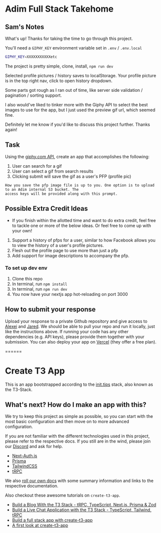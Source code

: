 # Adim Full Stack Takehome

## Sam's Notes

What's up! Thanks for taking the time to go through this project.

You'll need a `GIPHY_KEY` environment variable set in `.env` / `.env.local`

```sh
GIPHY_KEY=XXXXXXXXXXXetc
```

The project is pretty simple, clone, install, `npm run dev`

Selected profile pictures / history saves to localStorage. Your profile picture is in the top right nav, click to open history dropdown.

Some parts got rough as I ran out of time, like server side validation / pagination / sorting support.

I also would've liked to tinker more with the Giphy API to select the best images to use for the app, but I just used the preview gif url, which seemed fine.

Definitely let me know if you'd like to discuss this project further. Thanks again!

## Task

Using the [giphy.com API](https://developers.giphy.com/), create an app that accomplishes the following:

1. User can search for a gif
2. User can select a gif from search results
3. Clicking submit will save the gif as a user's PFP (profile pic)

```
How you save the pfp image file is up to you. One option is to upload to an Adim internal S3 bucket. The
access keys will be provided along with this prompt.
```

## Possible Extra Credit Ideas

- If you finish within the allotted time and want to do extra credit, feel free to tackle one or more of the below ideas. Or feel free to come up with your own!

1. Support a history of pfps for a user, similar to how Facebook allows you to view the history of a user's profile pictures.
2. Flesh out the profile page to use more than just a pfp
3. Add support for image descriptions to accompany the pfp.

### To set up dev env

1. Clone this repo
2. In terminal, run `npm install`
3. In terminal, run `npm run dev`
4. You now have your nextjs app hot-reloading on port 3000

## How to submit your response

Upload your response to a private Github repository and give access to [Alexei](https://github.com/amihalopoulos) and [Jared](https://github.com/szichedelic). We should be able to pull your repo and run it locally, just like the instructions above. If running your code has any other dependencies (e.g. API keys), please provide them together with your submission. You can also deploy your app on [Vercel](vercel.com/) (they offer a free plan).

======

# Create T3 App

This is an app bootstrapped according to the [init.tips](https://init.tips) stack, also known as the T3-Stack.

## What's next? How do I make an app with this?

We try to keep this project as simple as possible, so you can start with the most basic configuration and then move on to more advanced configuration.

If you are not familiar with the different technologies used in this project, please refer to the respective docs. If you still are in the wind, please join our [Discord](https://t3.gg/discord) and ask for help.

- [Next-Auth.js](https://next-auth.js.org)
- [Prisma](https://prisma.io)
- [TailwindCSS](https://tailwindcss.com)
- [tRPC](https://trpc.io)

We also [roll our own docs](https://beta.create.t3.gg) with some summary information and links to the respective documentation.

Also checkout these awesome tutorials on `create-t3-app`.

- [Build a Blog With the T3 Stack - tRPC, TypeScript, Next.js, Prisma & Zod](https://www.youtube.com/watch?v=syEWlxVFUrY)
- [Build a Live Chat Application with the T3 Stack - TypeScript, Tailwind, tRPC](https://www.youtube.com/watch?v=dXRRY37MPuk)
- [Build a full stack app with create-t3-app](https://www.nexxel.dev/blog/ct3a-guestbook)
- [A first look at create-t3-app](https://dev.to/ajcwebdev/a-first-look-at-create-t3-app-1i8f)
